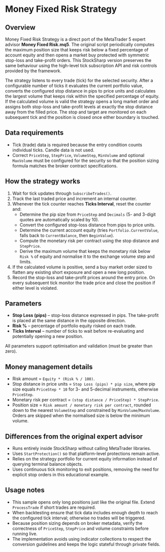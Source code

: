 # Money Fixed Risk Strategy

## Overview
Money Fixed Risk Strategy is a direct port of the MetaTrader 5 expert advisor **Money Fixed Risk.mq5**. The original script periodically computes the maximum position size that keeps risk below a fixed percentage of account equity and then opens a market buy protected with symmetric stop-loss and take-profit orders. This StockSharp version preserves the same behaviour using the high-level tick subscription API and risk controls provided by the framework.

The strategy listens to every trade (tick) for the selected security. After a configurable number of ticks it evaluates the current portfolio value, converts the configured stop distance in pips to price units and calculates the largest volume that keeps risk within the specified percentage of equity. If the calculated volume is valid the strategy opens a long market order and assigns both stop-loss and take-profit levels at exactly the stop distance away from the filled price. The stop and target are monitored on each subsequent tick and the position is closed once either boundary is touched.

## Data requirements
- Tick (trade) data is required because the entry condition counts individual ticks. Candle data is not used.
- Correct `PriceStep`, `StepPrice`, `VolumeStep`, `MinVolume` and optional `MaxVolume` must be configured for the security so that the position sizing formula matches the broker contract specifications.

## How the strategy works
1. Wait for tick updates through `SubscribeTrades()`.
2. Track the last traded price and increment an internal counter.
3. Whenever the tick counter reaches **Ticks Interval**, reset the counter and:
   - Determine the pip size from `PriceStep` and `Decimals` (5- and 3-digit quotes are automatically scaled by 10).
   - Convert the configured stop-loss distance from pips to price units.
   - Determine the current account equity (tries `Portfolio.CurrentValue`, falls back to `CurrentBalance`, then `BeginValue`).
   - Compute the monetary risk per contract using the stop distance and `StepPrice`.
   - Derive the maximum volume that keeps the monetary risk below `Risk %` of equity and normalise it to the exchange volume step and limits.
4. If the calculated volume is positive, send a buy market order sized to flatten any existing short exposure and open a new long position.
5. Record the stop-loss and take-profit prices around the entry price. On every subsequent tick monitor the trade price and close the position if either level is violated.

## Parameters
- **Stop Loss (pips)** – stop-loss distance expressed in pips. The take-profit is placed at the same distance in the opposite direction.
- **Risk %** – percentage of portfolio equity risked on each trade.
- **Ticks Interval** – number of ticks to wait before re-evaluating and potentially opening a new position.

All parameters support optimisation and validation (must be greater than zero).

## Money management details
- Risk amount = `Equity * (Risk % / 100)`.
- Stop distance in price units = `Stop Loss (pips) * pip size`, where pip size equals `PriceStep * 10` for 3- and 5-decimal instruments, otherwise `PriceStep`.
- Monetary risk per contract = `(stop distance / PriceStep) * StepPrice`.
- Position size = `Risk amount / monetary risk per contract`, rounded down to the nearest `VolumeStep` and constrained by `MinVolume`/`MaxVolume`. Orders are skipped when the normalised size is below the minimum volume.

## Differences from the original expert advisor
- Runs entirely inside StockSharp without calling MetaTrader libraries.
- Uses `StartProtection()` so that platform-level protections remain active.
- Relies on the strategy portfolio for current equity information instead of querying terminal balance objects.
- Uses continuous tick monitoring to exit positions, removing the need for explicit stop orders in this educational example.

## Usage notes
- This sample opens only long positions just like the original file. Extend `ProcessTrade` if short trades are required.
- When backtesting ensure that tick data includes enough depth to reach the configured tick interval; otherwise no trades will be triggered.
- Because position sizing depends on broker metadata, verify the correctness of `PriceStep`, `StepPrice` and volume constraints before running live.
- The implementation avoids using indicator collections to respect the conversion guidelines and keeps the logic stateful through private fields.
